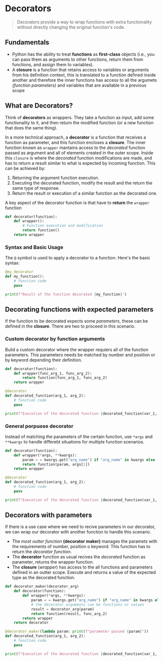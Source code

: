# Decorators
> Decorators provide a way to wrap functions with extra functionality without directly changing the original function's code.

## Fundamentals
- Python has the ability to treat **functions** as **first-class** objects (i.e., you can pass them as arguments to other functions, return them from functions, and assign them to variables).
- A **closure** is a function that retains access to variables or arguments from his definition context, this is translated to a function defined inside another and therefore the inner functions has access to all the argumets *(function parameters)* and variables that are available in a previous scope

## What are Decorators?
Think of **decorators** as wrappers. They take a function as input, add some functionality to it, and then return the modified function (or a new function that does the same thing).  

In a more technical approach, a **decorator** is a function that receives a function as parameter, and this function encloses a **closure**. The inner function known as `wrapper` mantains access to the *decorated* function passed as argument and all of elements created in the outer scope. Inside this `closure` is where the *decorated* function modifications are made, and has to return a result similar to what is expected by incoming function.
This can be achieved by:
1. Returning the argument function execution.
2. Executing the decorated function, modify the result and the return the same type of response.
3. Return the result or execution of a similar function as the decorated one.

A key aspect of the decorator function is that have to **return** the `wrapper` function

```python
def decorator(function):
    def wrapper():
        # Function execution and modification
        return function()
    return wrapper
```

### Syntax and Basic Usage

The `@` symbol is used to apply a decorator to a function.  Here's the basic syntax:

```python
@my_decorator
def my_function():
    # function code
    pass

print(f"Result of the function decorated {my_function}")
```

## Decorating functions with expected parameters
If the function to be decorated expects some *parameters*, these can be defined in the **closure**.
There are two to proceed in this scenario.

### Custom decorator by function arguments
Build a custom decorator where the wrapper requiers all of the function parameters. This parameters needs be matched by number and position or by keyword depending their definition.

```python
def decorator(function):
    def wrapper(func_arg_1, func_arg_2):
        return function(func_arg_1, func_arg_2)
    return wrapper

@decorator
def decorated_function(arg_1, arg_2):
    # function code
    pass

print(f"Execution of the decorated function {decorated_function(var_1, var_2)}")
```

### General porpuose decorator
Instead of matching the parameters of the certain function, use `*args` and `**kwargs` to handle differebt situations for multiple function scenarios.

```python
def decorator(function):
    def wrapper(*args, **kwargs):
        param = = kwargs.get("arg_name") if "arg_name" in kwargs else (args[0] if args else None)
        return function(param, args[1])
    return wrapper

@decorator
def decorated_function(arg_1, arg_2):
    # function code
    pass

print(f"Execution of the decorated function {decorated_function(var_1, var_2)}")
```

## Decorators with parameters
If there is a use case where we need to recive parameters in our decorator, we can wrap our decorator with another function to handle this scenario.
- The *most outter function* **(decorator maker)** manages the paramets with the requirements of number, position o keyword. This function has to return the *decorator function*.
- The **decorator** function as usual recives the *decorated* function as parameter, returns the wrapper function.
- The **closure** (*wrapper*) has access to the all functions and parameters defined in an outter scope. Execute and returns a value of the expected type as the decorated function.

```python
def decorator_maker(decorator_arg)
    def decorator(function):
        def wrapper(*args, **kwargs):
            param = = kwargs.get("arg_name") if "arg_name" in kwargs else (args[0] if args else None)
            # the decorator arguments can be functions or values
            result = decorator_arg(param)
            return function(result, func_arg_2)
        return wrapper
    return decorator

@decorator_maker(lambda param: print(f"parameter passed {param}"))
def decorated_function(arg_1, arg_2):
    # function code
    pass

print(f"Execution of the decorated function {decorated_function(var_1, var_2)}")
```